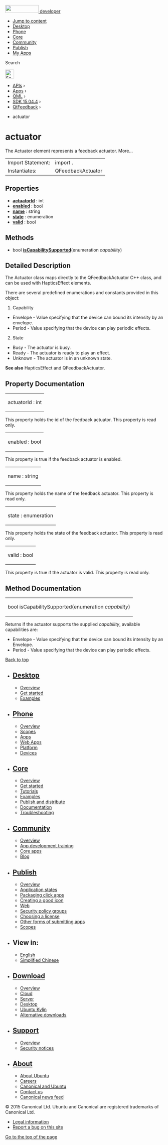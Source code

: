 <a href="https://developer.ubuntu.com/" class="logo-ubuntu"><img src="https://developer.ubuntu.com/assets/sites/ubuntu/latest/u/img/logos/logo-ubuntu-orange.svg" width="106" height="25" /> <span>developer</span></a>

-   [Jump to content](https://developer.ubuntu.com/api/apps/qml/sdk-15.04.4/QtFeedback.Actuator/index.html#main-content)
-   [Desktop](https://developer.ubuntu.com/en/desktop/)
-   [Phone](https://developer.ubuntu.com/en/phone/)
-   [Core](https://developer.ubuntu.com/core)
-   [Community](https://developer.ubuntu.com/en/community/)
-   [Publish](https://developer.ubuntu.com/en/publish/)
-   [My Apps](https://myapps.developer.ubuntu.com/)

Search

<img src="https://developer.ubuntu.com/assets/sites/ubuntu/latest/u/img/search-white.svg" alt="Search" height="28" />

-   [APIs](https://developer.ubuntu.com/api/index.html) ›
-   [Apps](https://developer.ubuntu.com/api/apps/index.html) ›
-   [QML](https://developer.ubuntu.com/api/apps/qml/index.html) ›
-   [SDK 15.04.4](https://developer.ubuntu.com/api/apps/qml/sdk-15.04.4/index.html) ›
-   [QtFeedback](https://developer.ubuntu.com/api/apps/qml/sdk-15.04.4/QtFeedback/index.html) ›

<!-- -->

-   actuator

actuator
========

<span class="subtitle"></span>
The Actuator element represents a feedback actuator. More...

|                   |                   |
|-------------------|-------------------|
| Import Statement: | import .          |
| Instantiates:     | QFeedbackActuator |

<span id="properties"></span>
Properties
----------

-   ****[actuatorId](https://developer.ubuntu.com/api/apps/qml/sdk-15.04.4/QtFeedback.Actuator/index.html#actuatorId-prop)**** : int
-   ****[enabled](https://developer.ubuntu.com/api/apps/qml/sdk-15.04.4/QtFeedback.Actuator/index.html#enabled-prop)**** : bool
-   ****[name](https://developer.ubuntu.com/api/apps/qml/sdk-15.04.4/QtFeedback.Actuator/index.html#name-prop)**** : string
-   ****[state](https://developer.ubuntu.com/api/apps/qml/sdk-15.04.4/QtFeedback.Actuator/index.html#state-prop)**** : enumeration
-   ****[valid](https://developer.ubuntu.com/api/apps/qml/sdk-15.04.4/QtFeedback.Actuator/index.html#valid-prop)**** : bool

<span id="methods"></span>
Methods
-------

-   bool ****[isCapabilitySupported](https://developer.ubuntu.com/api/apps/qml/sdk-15.04.4/QtFeedback.Actuator/index.html#isCapabilitySupported-method)****(enumeration *capability*)

<span id="details"></span>
Detailed Description
--------------------

The Actuator class maps directly to the QFeedbackActuator C++ class, and can be used with HapticsEffect elements.

There are several predefined enumerations and constants provided in this object:

1. Capability

-   Envelope - Value specifying that the device can bound its intensity by an envelope.
-   Period - Value specifying that the device can play periodic effects.

2. State

-   Busy - The actuator is busy.
-   Ready - The actuator is ready to play an effect.
-   Unknown - The actuator is in an unknown state.

**See also** HapticsEffect and QFeedbackActuator.

Property Documentation
----------------------

<table>
<colgroup>
<col width="100%" />
</colgroup>
<tbody>
<tr class="odd">
<td><p><span id="actuatorId-prop"></span><span class="name">actuatorId</span> : <span class="type">int</span></p></td>
</tr>
</tbody>
</table>

This property holds the id of the feedback actuator. This property is read only.

<table>
<colgroup>
<col width="100%" />
</colgroup>
<tbody>
<tr class="odd">
<td><p><span id="enabled-prop"></span><span class="name">enabled</span> : <span class="type">bool</span></p></td>
</tr>
</tbody>
</table>

This property is true if the feedback actuator is enabled.

<table>
<colgroup>
<col width="100%" />
</colgroup>
<tbody>
<tr class="odd">
<td><p><span id="name-prop"></span><span class="name">name</span> : <span class="type">string</span></p></td>
</tr>
</tbody>
</table>

This property holds the name of the feedback actuator. This property is read only.

<table>
<colgroup>
<col width="100%" />
</colgroup>
<tbody>
<tr class="odd">
<td><p><span id="state-prop"></span><span class="name">state</span> : <span class="type">enumeration</span></p></td>
</tr>
</tbody>
</table>

This property holds the state of the feedback actuator. This property is read only.

<table>
<colgroup>
<col width="100%" />
</colgroup>
<tbody>
<tr class="odd">
<td><p><span id="valid-prop"></span><span class="name">valid</span> : <span class="type">bool</span></p></td>
</tr>
</tbody>
</table>

This property is true if the actuator is valid. This property is read only.

Method Documentation
--------------------

<table>
<colgroup>
<col width="100%" />
</colgroup>
<tbody>
<tr class="odd">
<td><p><span id="isCapabilitySupported-method"></span><span class="type">bool</span> <span class="name">isCapabilitySupported</span>(<span class="type">enumeration</span> <em>capability</em>)</p></td>
</tr>
</tbody>
</table>

Returns if the actuator supports the supplied *capability*, available capabilities are:

-   Envelope - Value specifying that the device can bound its intensity by an Envelope.
-   Period - Value specifying that the device can play periodic effects.

[Back to top](https://developer.ubuntu.com/api/apps/qml/sdk-15.04.4/QtFeedback.Actuator/index.html#)

-   [Desktop](https://developer.ubuntu.com/en/desktop/)
    ---------------------------------------------------

    -   [Overview](https://developer.ubuntu.com/en/desktop/)
    -   [Get started](http://snapcraft.io/?utm_source=developer.ubuntu.com&utm_medium=devportal&utm_term=snaps%20snapcraft%20desktop&utm_content=menu&utm_campaign=duc_snappers)
    -   [Examples](https://github.com/ubuntu/snappy-playpen)

-   [Phone](https://developer.ubuntu.com/en/phone/)
    -----------------------------------------------

    -   [Overview](https://developer.ubuntu.com/en/phone/)
    -   [Scopes](https://developer.ubuntu.com/en/phone/scopes/)
    -   [Apps](https://developer.ubuntu.com/en/phone/apps/)
    -   [Web Apps](https://developer.ubuntu.com/en/phone/web/)
    -   [Platform](https://developer.ubuntu.com/en/phone/platform/)
    -   [Devices](https://developer.ubuntu.com/en/phone/devices/)

-   [Core](https://developer.ubuntu.com/core)
    -----------------------------------------

    -   [Overview](https://developer.ubuntu.com/core)
    -   [Get started](https://developer.ubuntu.com/core/get-started)
    -   [Tutorials](https://developer.ubuntu.com/core/tutorials)
    -   [Examples](https://developer.ubuntu.com/core/examples)
    -   [Publish and distribute](https://developer.ubuntu.com/core/publish-and-distribute)
    -   [Documentation](https://developer.ubuntu.com/core/documentation)
    -   [Troubleshooting](https://developer.ubuntu.com/core/troubleshooting)

-   [Community](https://developer.ubuntu.com/en/community/)
    -------------------------------------------------------

    -   [Overview](https://developer.ubuntu.com/en/community/)
    -   [App development training](https://developer.ubuntu.com/en/community/training/)
    -   [Core apps](https://developer.ubuntu.com/en/community/core-apps/)
    -   [Blog](https://developer.ubuntu.com/en/community/blog/)

-   [Publish](https://developer.ubuntu.com/en/publish/)
    ---------------------------------------------------

    -   [Overview](https://developer.ubuntu.com/en/publish/)
    -   [Application states](https://developer.ubuntu.com/en/publish/application-states/)
    -   [Packaging click apps](https://developer.ubuntu.com/en/publish/packaging-click-apps/)
    -   [Creating a good icon](https://developer.ubuntu.com/en/publish/creating-a-good-icon/)
    -   [Web](https://developer.ubuntu.com/en/publish/web/)
    -   [Security policy groups](https://developer.ubuntu.com/en/publish/security-policy-groups/)
    -   [Choosing a license](https://developer.ubuntu.com/en/publish/choosing-a-license/)
    -   [Other forms of submitting apps](https://developer.ubuntu.com/en/publish/other-forms-of-submitting-apps/)
    -   [Scopes](https://developer.ubuntu.com/en/publish/scopes/)

-   View in:
    --------

    -   [English](https://developer.ubuntu.com/api/apps/qml/sdk-15.04.4/QtFeedback.Actuator/index.html "Change to language: English")
    -   [Simplified Chinese](https://developer.ubuntu.com/api/apps/qml/sdk-15.04.4/QtFeedback.Actuator/index.html "Change to language: Simplified Chinese")

-   [Download](http://ubuntu.com/download/)
    ---------------------------------------

    -   [Overview](http://ubuntu.com/download)
    -   [Cloud](http://ubuntu.com/download/cloud)
    -   [Server](http://ubuntu.com/download/server)
    -   [Desktop](http://ubuntu.com/download/desktop)
    -   [Ubuntu Kylin](http://ubuntu.com/download/ubuntu-kylin)
    -   [Alternative downloads](http://ubuntu.com/download/alternative-downloads)

-   [Support](http://ubuntu.com/support/)
    -------------------------------------

    -   [Overview](http://ubuntu.com/support)
    -   [Security notices](http://www.ubuntu.com/usn/)

-   [About](http://ubuntu.com/about/)
    ---------------------------------

    -   [About Ubuntu](http://ubuntu.com/about/about-ubuntu)
    -   [Careers](http://www.canonical.com/careers)
    -   [Canonical and Ubuntu](http://ubuntu.com/about/canonical-and-ubuntu)
    -   [Contact us](http://ubuntu.com/about/contact-us)
    -   [Canonical news feed](http://insights.ubuntu.com/feed/)

© 2015 Canonical Ltd. Ubuntu and Canonical are registered trademarks of Canonical Ltd.

-   [Legal information](http://www.ubuntu.com/legal)
-   [Report a bug on this site](https://bugs.launchpad.net/developer-ubuntu-com/)

<span class="accessibility-aid">[Go to the top of the page](https://developer.ubuntu.com/api/apps/qml/sdk-15.04.4/QtFeedback.Actuator/index.html#)</span>
